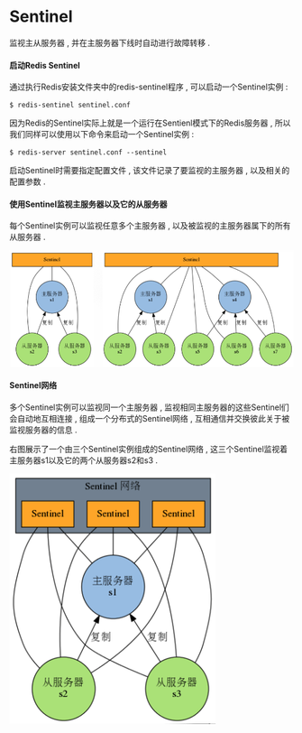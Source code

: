 # Sentinel

监视主从服务器 , 并在主服务器下线时自动进行故障转移 .

#### 启动Redis Sentinel

通过执行Redis安装文件夹中的redis-sentinel程序 , 可以启动一个Sentinel实例 : 

```
$ redis-sentinel sentinel.conf
```

因为Redis的Sentinel实际上就是一个运行在Sentienl模式下的Redis服务器 , 所以我们同样可以使用以下命令来启动一个Sentinel实例 : 

```
$ redis-server sentinel.conf --sentinel
```

启动Sentinel时需要指定配置文件 , 该文件记录了要监视的主服务器 , 以及相关的配置参数 . 

#### 使用Sentinel监视主服务器以及它的从服务器

每个Sentinel实例可以监视任意多个主服务器 , 以及被监视的主服务器属下的所有从服务器 . 

![](/assets/sentienl.png)

#### Sentinel网络

多个Sentinel实例可以监视同一个主服务器 , 监视相同主服务器的这些Sentinel们会自动地互相连接 , 组成一个分布式的Sentinel网络 , 互相通信并交换彼此关于被监视服务器的信息 . 

右图展示了一个由三个Sentinel实例组成的Sentinel网络 , 这三个Sentinel监视着主服务器s1以及它的两个从服务器s2和s3 . 

![](/assets/sentinel22.png)


